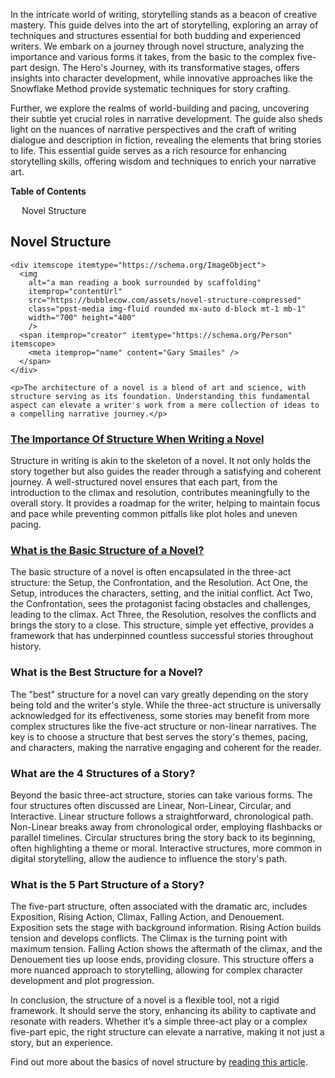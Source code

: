 <div data-spy="scroll" data-target="#toc" data-offset="0">

<p>In the intricate world of writing, storytelling stands as a beacon of creative mastery. This guide delves into the art of storytelling, exploring an array of techniques and structures essential for both budding and experienced writers. We embark on a journey through novel structure, analyzing the importance and various forms it takes, from the basic to the complex five-part design. The Hero's Journey, with its transformative stages, offers insights into character development, while innovative approaches like the Snowflake Method provide systematic techniques for story crafting.</p>

<p>Further, we explore the realms of world-building and pacing, uncovering their subtle yet crucial roles in narrative development. The guide also sheds light on the nuances of narrative perspectives and the craft of writing dialogue and description in fiction, revealing the elements that bring stories to life. This essential guide serves as a rich resource for enhancing storytelling skills, offering wisdom and techniques to enrich your narrative art.</p>

<div class="toc card bg-light" id="toc">
 <p class="card-header"><strong>Table of Contents</strong></p>
  <div class="card-body">
    <ul>
      <li><a href="#novel-structure">Novel Structure</a></li>
    </ul>
  </div>
</div>

<h2 id="novel-structure">Novel Structure</h2>

    <div itemscope itemtype="https://schema.org/ImageObject">
      <img 
        alt="a man reading a book surrounded by scaffolding" 
        itemprop="contentUrl" 
        src="https://bubblecow.com/assets/novel-structure-compressed" 
        class="post-media img-fluid rounded mx-auto d-block mt-1 mb-1" 
        width="700" height="400"
        />
      <span itemprop="creator" itemtype="https://schema.org/Person" itemscope>
        <meta itemprop="name" content="Gary Smailes" />
      </span>
    </div>

    <p>The architecture of a novel is a blend of art and science, with structure serving as its foundation. Understanding this fundamental aspect can elevate a writer's work from a mere collection of ideas to a compelling narrative journey.</p>

<h3><a href="https://bubblecow.com/blog/importance-of-structure">The Importance Of Structure When Writing a Novel</a></h3>
<p>Structure in writing is akin to the skeleton of a novel. It not only holds the story together but also guides the reader through a satisfying and coherent journey. A well-structured novel ensures that each part, from the introduction to the climax and resolution, contributes meaningfully to the overall story. It provides a roadmap for the writer, helping to maintain focus and pace while preventing common pitfalls like plot holes and uneven pacing.</p>

<h3><a href="https://bubblecow.com/blog/what-is-the-basic-structure-of-a-novel">What is the Basic Structure of a Novel?</a></h3>
<p>The basic structure of a novel is often encapsulated in the three-act structure: the Setup, the Confrontation, and the Resolution. Act One, the Setup, introduces the characters, setting, and the initial conflict. Act Two, the Confrontation, sees the protagonist facing obstacles and challenges, leading to the climax. Act Three, the Resolution, resolves the conflicts and brings the story to a close. This structure, simple yet effective, provides a framework that has underpinned countless successful stories throughout history.</p>

<h3>What is the Best Structure for a Novel?</h3>
<p>The "best" structure for a novel can vary greatly depending on the story being told and the writer's style. While the three-act structure is universally acknowledged for its effectiveness, some stories may benefit from more complex structures like the five-act structure or non-linear narratives. The key is to choose a structure that best serves the story's themes, pacing, and characters, making the narrative engaging and coherent for the reader.</p>

<h3>What are the 4 Structures of a Story?</h3>
<p>Beyond the basic three-act structure, stories can take various forms. The four structures often discussed are Linear, Non-Linear, Circular, and Interactive. Linear structure follows a straightforward, chronological path. Non-Linear breaks away from chronological order, employing flashbacks or parallel timelines. Circular structures bring the story back to its beginning, often highlighting a theme or moral. Interactive structures, more common in digital storytelling, allow the audience to influence the story's path.</p>

<h3>What is the 5 Part Structure of a Story?</h3>
<p>The five-part structure, often associated with the dramatic arc, includes Exposition, Rising Action, Climax, Falling Action, and Denouement. Exposition sets the stage with background information. Rising Action builds tension and develops conflicts. The Climax is the turning point with maximum tension. Falling Action shows the aftermath of the climax, and the Denouement ties up loose ends, providing closure. This structure offers a more nuanced approach to storytelling, allowing for complex character development and plot progression.</p>

In conclusion, the structure of a novel is a flexible tool, not a rigid framework. It should serve the story, enhancing its ability to captivate and resonate with readers. Whether it’s a simple three-act play or a complex five-part epic, the right structure can elevate a narrative, making it not just a story, but an experience.


<div class="alert alert-primary" role="alert">
    Find out more about the basics of novel structure by <a href="https://bubblecow.com/blog/novel-structure">reading this article</a>.
</div>

</div>